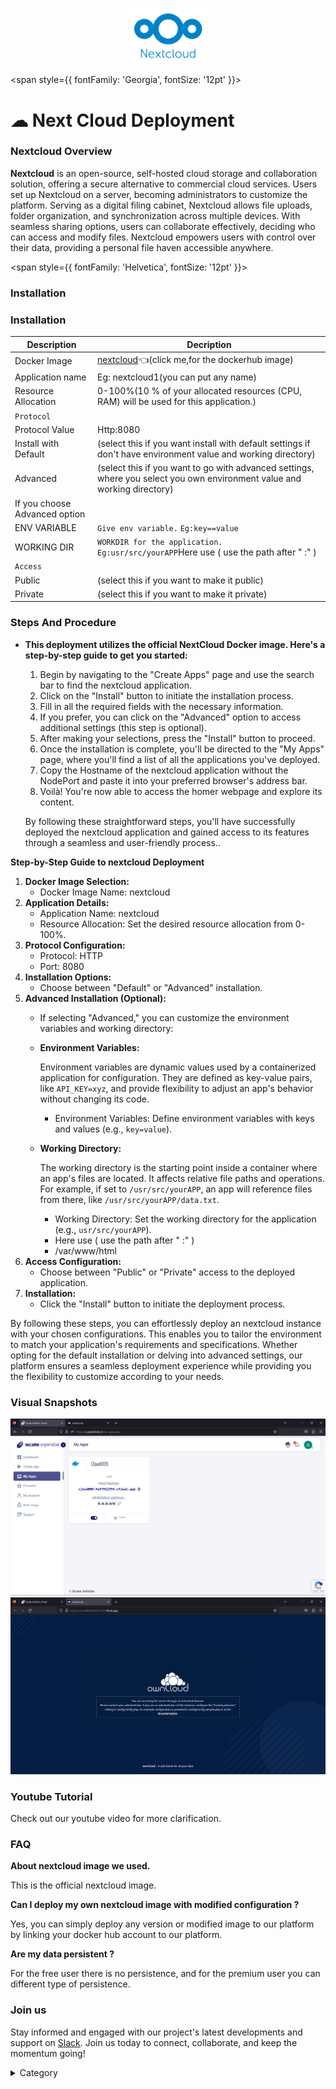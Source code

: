 <p align="center">
  <img src="/img/vv.jpg" alt="Alt Text" width="25%"/>
</p>

<span style={{ fontFamily: 'Georgia', fontSize: '12pt' }}>

# ☁ Next Cloud Deployment

### Nextcloud Overview

**Nextcloud** is an open-source, self-hosted cloud storage and collaboration solution, offering a secure alternative to commercial cloud services. Users set up Nextcloud on a server, becoming administrators to customize the platform. Serving as a digital filing cabinet, Nextcloud allows file uploads, folder organization, and synchronization across multiple devices. With seamless sharing options, users can collaborate effectively, deciding who can access and modify files. Nextcloud empowers users with control over their data, providing a personal file haven accessible anywhere.
</span>


<span style={{ fontFamily: 'Helvetica', fontSize: '12pt' }}>
### Installation
### Installation


|  Description          | Decription                                                                                                               | 
| --------------------- | ------                                                                                                                   | 
| Docker Image          |  [nextcloud](https://hub.docker.com/\_/nextcloud/)👈(click me,for the dockerhub image)                                   |
| Application name      |  Eg: nextcloud1(you can put any name)                                                                                        | 
| Resource Allocation   |  0-100%(10 % of your allocated resources (CPU, RAM) will be used for this application.)                                  | 
| `Protocol`            |                                                                                                                          | 
| Protocol Value        |   Http:8080                                                                                                               | 
| Install with Default  | (select this if you want install with default settings if don't have environment value and working directory)            |
| Advanced              | (select this if you want to go with advanced settings, where you select you own environment value and working directory) | 
| If you choose Advanced option|                                                                                                                   | 
| ENV VARIABLE          | ```Give env variable.``` ```Eg:key==value```                                                                             | 
| WORKING DIR           | ```WORKDIR for the application.``` ```Eg:usr/src/yourAPP```Here use ( use the path after   " :"  )                       |
| `Access`              |                                                                                                                          | 
| Public                |    (select this if you want to make it public)                                                                           |
| Private               |  (select this if you want to make it private)                                                                            |





### Steps And Procedure

*   &#x20; **This deployment utilizes the official NextCloud Docker image. Here's a step-by-step guide to get you started:**

    1. Begin by navigating to the "Create Apps" page and use the search bar to find the nextcloud application.
    2. Click on the "Install" button to initiate the installation process.
    3. Fill in all the required fields with the necessary information.
    4. If you prefer, you can click on the "Advanced" option to access additional settings (this step is optional).
    5. After making your selections, press the "Install" button to proceed.
    6. Once the installation is complete, you'll be directed to the "My Apps" page, where you'll find a list of all the applications you've deployed.
    7. Copy the Hostname of the nextcloud application without the NodePort and paste it into your preferred browser's address bar.
    8. Voilà! You're now able to access the  homer webpage and explore its content.

    By following these straightforward steps, you'll have successfully deployed the nextcloud application and gained access to its features through a seamless and user-friendly process..


**Step-by-Step Guide to nextcloud Deployment**

1. **Docker Image Selection:**
   * Docker Image Name: nextcloud
2. **Application Details:**
   * Application Name: nextcloud
   * Resource Allocation: Set the desired resource allocation from 0-100%.
3. **Protocol Configuration:**
   * Protocol: HTTP
   * Port: 8080
4. **Installation Options:**
   * Choose between "Default" or "Advanced" installation.
5. **Advanced Installation (Optional):**
   * If selecting "Advanced," you can customize the environment variables and working directory:
   *   **Environment Variables:**

       Environment variables are dynamic values used by a containerized application for configuration. They are defined as key-value pairs, like `API_KEY=xyz`, and provide flexibility to adjust an app's behavior without changing its code.

       * Environment Variables: Define environment variables with keys and values (e.g., `key=value`).
   *   **Working Directory:**

       The working directory is the starting point inside a container where an app's files are located. It affects relative file paths and operations. For example, if set to `/usr/src/yourAPP`, an app will reference files from there, like `/usr/src/yourAPP/data.txt`.

       * Working Directory: Set the working directory for the application (e.g., `usr/src/yourAPP`).
       * Here use ( use the path after   " :"  )
       * /var/www/html
6. **Access Configuration:**
   * Choose between "Public" or "Private" access to the deployed application.
7. **Installation:**
   * Click the "Install" button to initiate the deployment process.

By following these steps, you can effortlessly deploy an nextcloud instance with your chosen configurations. This enables you to tailor the environment to match your application's requirements and specifications. Whether opting for the default installation or delving into advanced settings, our platform ensures a seamless deployment experience while providing you the flexibility to customize according to your needs.

### Visual Snapshots

![Alt Text](/img/aa12.jpg)
![Alt Text](/img/ee34.jpg)




### Youtube Tutorial&#x20;

Check out our youtube video for more clarification.



### FAQ

**About nextcloud image we used.**

This is the official nextcloud image.

**Can I deploy my own nextcloud image with modified configuration ?**

Yes, you can simply deploy any version or modified image to our platform by linking your docker hub account to our platform.

**Are my data persistent ?**

For the free user there is no persistence, and for the premium user you can different type of persistence.

### Join us

Stay informed and engaged with our project's latest developments and support on [Slack](https://app.slack.com/client/T04QS32JX6E/C04QKEWE146). Join us today to connect, collaborate, and keep the momentum going!&#x20;

<details>

<summary>Category</summary>

Kubernetes, cloud computing, DevOps, cloud services, hosting platform, container orchestration, cloud infrastructure, cloud deployment, cloud management, cloud technology, cloud solutions&#x20;

</details>
</span>


